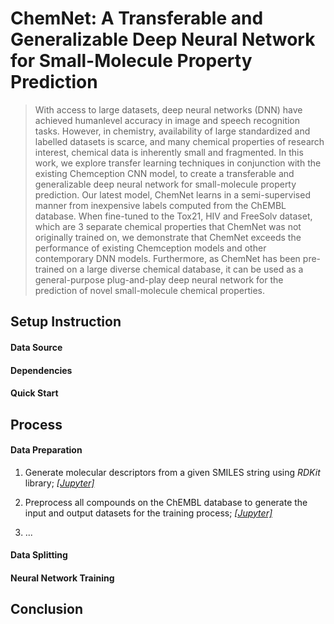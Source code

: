# ChemNet: A Transferable and Generalizable Deep Neural Network for Small-Molecule Property Prediction

> With access to large datasets, deep neural networks (DNN) have achieved humanlevel accuracy in image and speech recognition tasks. However, in chemistry, availability of large standardized and labelled datasets is scarce, and many chemical properties of research interest, chemical data is inherently small and fragmented. In this work, we explore transfer learning techniques in conjunction with the existing Chemception CNN model, to create a transferable and generalizable deep neural network for small-molecule property prediction. Our latest model, ChemNet learns in a semi-supervised manner from inexpensive labels computed from the ChEMBL database. When fine-tuned to the Tox21, HIV and FreeSolv dataset, which are 3 separate chemical properties that ChemNet was not originally trained on, we demonstrate that ChemNet exceeds the performance of existing Chemception models and other contemporary DNN models. Furthermore, as ChemNet has been pre-trained on a large diverse chemical database, it can be used as a general-purpose plug-and-play deep neural network for the prediction of novel small-molecule chemical properties.

## Setup Instruction

#### Data Source

#### Dependencies

#### Quick Start

## Process

#### Data Preparation

1. Generate molecular descriptors from a given SMILES string using *RDKit* library;
*[[Jupyter]](./ARXIV_171202734_00_Development.ipynb)*

2. Preprocess all compounds on the ChEMBL database to generate the input and output datasets for the training process;
*[[Jupyter]](./ARXIV_171202734_01_DataPreparation.ipynb)*

3. ...

#### Data Splitting

#### Neural Network Training

## Conclusion